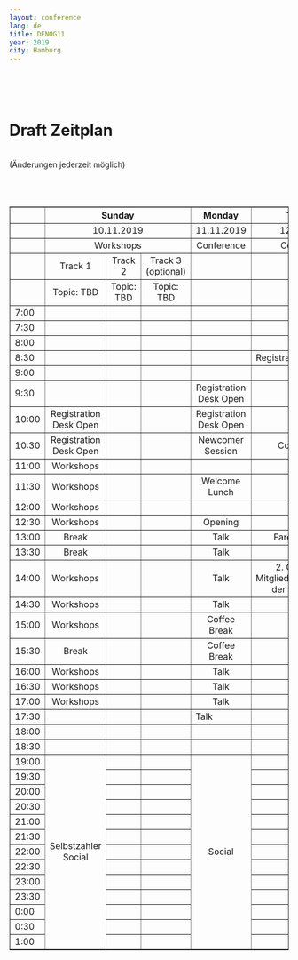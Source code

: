 ```yaml
---
layout: conference
lang: de
title: DENOG11
year: 2019
city: Hamburg
---
```

<br>
<br>
<br>
<h1>Draft Zeitplan</h1><br>
(Änderungen jederzeit möglich)<br>
<br>
<br>
<br>
<table border='1'>
  <tr>
    <th></th>
    <th colspan='3'><b><center>Sunday
    <th><b><center>Monday
    <th><b><center>Tuesday
  
  <tr>
    <td>
    <td colspan='3'><center>10.11.2019
    <td><center>11.11.2019
    <td><center>12.11.2019
  
  <tr>
    <td>
    <td colspan='3'><center>Workshops
    <td><center>Conference
    <td><center>Conference
  
  <tr>
    <td>
    <td><center>Track 1
    <td><center>Track 2
    <td><center>Track 3 (optional)
    <td>
    <td>
  
  <tr>
    <td>
    <td><center>Topic: TBD
    <td><center>Topic: TBD
    <td><center>Topic: TBD
    <td>
    <td>
  
  <tr>
    <td>7:00
    <td>
    <td>
    <td>
    <td>
    <td>
  
  <tr>
    <td>7:30
    <td>
    <td>
    <td>
    <td>
    <td>
  
  <tr>
    <td>8:00
    <td>
    <td>
    <td>
    <td>
    <td>
  
  <tr>
    <td>8:30
    <td>
    <td>
    <td>
    <td>
    <td><center>Registration Desk Open
  
  <tr>
    <td>9:00
    <td>
    <td>
    <td>
    <td>
    <td><center>Talk
  
  <tr>
    <td>9:30
    <td>
    <td>
    <td>
    <td><center>Registration Desk Open
    <td><center>Talk
  
  <tr>
    <td>10:00
    <td><center>Registration Desk Open
    <td>
    <td>
    <td><center>Registration Desk Open
    <td><center>Talk
  
  <tr>
    <td>10:30
    <td><center>Registration Desk Open
    <td>
    <td>
    <td><center>Newcomer Session
    <td><center>Coffee Break
  
  <tr>
    <td>11:00
    <td><center>Workshops
    <td>
    <td>
    <td>
    <td><center>Talk
  
  <tr>
    <td>11:30
    <td><center>Workshops
    <td>
    <td>
    <td><center>Welcome Lunch
    <td><center>Talk
  
  <tr>
    <td>12:00
    <td><center>Workshops
    <td>
    <td>
    <td>
    <td><center>Talk
  
  <tr>
    <td>12:30
    <td><center>Workshops
    <td>
    <td>
    <td><center>Opening
    <td><center>Talk
  
  <tr>
    <td>13:00
    <td><center>Break
    <td>
    <td>
    <td><center>Talk
    <td><center>Farewell Lunch
  
  <tr>
    <td>13:30
    <td><center>Break
    <td>
    <td>
    <td><center>Talk
    <td>
  
  <tr>
    <td>14:00
    <td><center>Workshops
    <td>
    <td>
    <td><center>Talk
    <td><center>2. Ordentliche Mitgliederversammlung der DENOG e.V.
  
  <tr>
    <td>14:30
    <td><center>Workshops
    <td>
    <td>
    <td><center>Talk
    <td>
  
  <tr>
    <td>15:00
    <td><center>Workshops
    <td>
    <td>
    <td><center>Coffee Break
    <td>
  
  <tr>
    <td>15:30
    <td><center>Break
    <td>
    <td>
    <td><center>Coffee Break
    <td>
  
  <tr>
    <td>16:00
    <td><center>Workshops
    <td>
    <td>
    <td><center>Talk
    <td>
  
  <tr>
    <td>16:30
    <td><center>Workshops
    <td>
    <td>
    <td><center>Talk
    <td>
  
  <tr>
    <td>17:00
    <td><center>Workshops
    <td>
    <td>
    <td><center>Talk
    <td>
  
  <tr>
    <td>17:30
    <td>
    <td>
    <td>
    <td>Talk
    <td>
  
  <tr>
    <td>18:00
    <td>
    <td>
    <td>
    <td>
    <td>
  
  <tr>
    <td>18:30
    <td>
    <td>
    <td>
    <td>
    <td>
  
  <tr>
    <td>19:00
    <td rowspan='13'><center>Selbstzahler Social
    <td>
    <td>
    <td rowspan='13'><center>Social
    <td>
  
  <tr>
    <td>19:30
    <td>
    <td>
    <td>
    <td>
    <td>
  
  <tr>
    <td>20:00
    <td>
    <td>
    <td>
    <td>
    <td>
  
  <tr>
    <td>20:30
    <td>
    <td>
    <td>
    <td>
    <td>
  
  <tr>
    <td>21:00
    <td>
    <td>
    <td>
    <td>
    <td>
  
  <tr>
    <td>21:30
    <td>
    <td>
    <td>
    <td>
    <td>
  
  <tr>
    <td>22:00
    <td>
    <td>
    <td>
    <td>
    <td>
  
  <tr>
    <td>22:30
    <td>
    <td>
    <td>
    <td>
    <td>
  
  <tr>
    <td>23:00
    <td>
    <td>
    <td>
    <td>
    <td>
  
  <tr>
    <td>23:30
    <td>
    <td>
    <td>
    <td>
    <td>
  
  <tr>
    <td>0:00
    <td>
    <td>
    <td>
    <td>
    <td>
  
  <tr>
    <td>0:30
    <td>
    <td>
    <td>
    <td>
    <td>
  
  <tr>
    <td>1:00
    <td>
    <td>
    <td>
    <td>
    <td>
  

